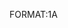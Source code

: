 FORMAT:1A

<!-- include(blueprint/auth.md) -->
<!-- include(blueprint/user.md) -->
<!-- include(blueprint/status.md) -->

